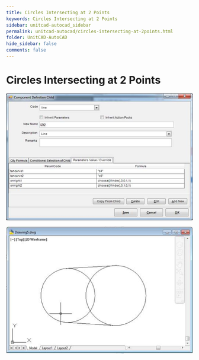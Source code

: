 ```yaml
---
title: Circles Intersecting at 2 Points
keywords: Circles Intersecting at 2 Points
sidebar: unitcad-autocad_sidebar
permalink: unitcad-autocad/circles-intersecting-at-2points.html
folder: UnitCAD-AutoCAD
hide_sidebar: false
comments: false
---
```

# Circles Intersecting at 2 Points


![](/images/cir-intersect-at-2point-component-def.jpg)

![](/images/cir-intersect-at-2point-drawing5.jpg)
